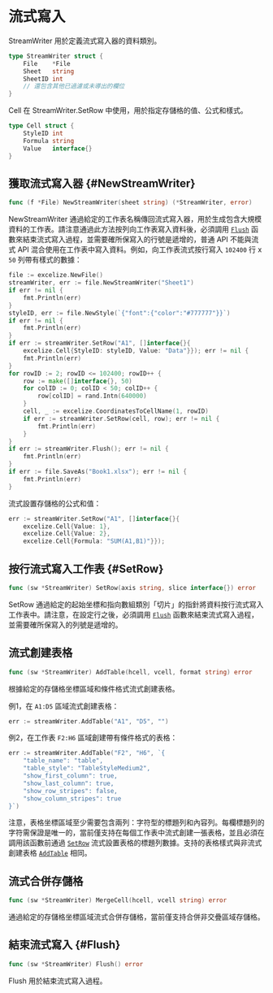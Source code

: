 # 流式寫入

StreamWriter 用於定義流式寫入器的資料類別。

```go
type StreamWriter struct {
    File    *File
    Sheet   string
    SheetID int
    // 還包含其他已過濾或未導出的欄位
}
```

Cell 在 StreamWriter.SetRow 中使用，用於指定存儲格的值、公式和樣式。

```go
type Cell struct {
    StyleID int
    Formula string
    Value   interface{}
}
```

## 獲取流式寫入器 {#NewStreamWriter}

```go
func (f *File) NewStreamWriter(sheet string) (*StreamWriter, error)
```

NewStreamWriter 通過給定的工作表名稱傳回流式寫入器，用於生成包含大規模資料的工作表。請注意通過此方法按列向工作表寫入資料後，必須調用 [`Flush`](stream.md#Flush) 函數來結束流式寫入過程，並需要確所保寫入的行號是遞增的，普通 API 不能與流式 API 混合使用在工作表中寫入資料。例如，向工作表流式按行寫入 `102400` 行 x `50` 列帶有樣式的數據：

```go
file := excelize.NewFile()
streamWriter, err := file.NewStreamWriter("Sheet1")
if err != nil {
    fmt.Println(err)
}
styleID, err := file.NewStyle(`{"font":{"color":"#777777"}}`)
if err != nil {
    fmt.Println(err)
}
if err := streamWriter.SetRow("A1", []interface{}{
    excelize.Cell{StyleID: styleID, Value: "Data"}}); err != nil {
    fmt.Println(err)
}
for rowID := 2; rowID <= 102400; rowID++ {
    row := make([]interface{}, 50)
    for colID := 0; colID < 50; colID++ {
        row[colID] = rand.Intn(640000)
    }
    cell, _ := excelize.CoordinatesToCellName(1, rowID)
    if err := streamWriter.SetRow(cell, row); err != nil {
        fmt.Println(err)
    }
}
if err := streamWriter.Flush(); err != nil {
    fmt.Println(err)
}
if err := file.SaveAs("Book1.xlsx"); err != nil {
    fmt.Println(err)
}
```

流式設置存儲格的公式和值：

```go
err := streamWriter.SetRow("A1", []interface{}{
    excelize.Cell{Value: 1},
    excelize.Cell{Value: 2},
    excelize.Cell{Formula: "SUM(A1,B1)"}});
```

## 按行流式寫入工作表 {#SetRow}

```go
func (sw *StreamWriter) SetRow(axis string, slice interface{}) error
```

SetRow 通過給定的起始坐標和指向數組類別「切片」的指針將資料按行流式寫入工作表中。請注意，在設定行之後，必須調用 [`Flush`](stream.md#Flush) 函數來結束流式寫入過程，並需要確所保寫入的列號是遞增的。

## 流式創建表格

```go
func (sw *StreamWriter) AddTable(hcell, vcell, format string) error
```

根據給定的存儲格坐標區域和條件格式流式創建表格。

例1，在 `A1:D5` 區域流式創建表格：

```go
err := streamWriter.AddTable("A1", "D5", "")
```

例2，在工作表 `F2:H6` 區域創建帶有條件格式的表格：

```go
err := streamWriter.AddTable("F2", "H6", `{
    "table_name": "table",
    "table_style": "TableStyleMedium2",
    "show_first_column": true,
    "show_last_column": true,
    "show_row_stripes": false,
    "show_column_stripes": true
}`)
```

注意，表格坐標區域至少需要包含兩列：字符型的標題列和內容列。每欄標題列的字符需保證是唯一的，當前僅支持在每個工作表中流式創建一張表格，並且必須在調用該函數前通過 [`SetRow`](stream.md#SetRow) 流式設置表格的標題列數據。支持的表格樣式與非流式創建表格 [`AddTable`](utils.md#AddTable) 相同。

## 流式合併存儲格

```go
func (sw *StreamWriter) MergeCell(hcell, vcell string) error
```

通過給定的存儲格坐標區域流式合併存儲格，當前僅支持合併非交疊區域存儲格。

## 結束流式寫入 {#Flush}

```go
func (sw *StreamWriter) Flush() error
```

Flush 用於結束流式寫入過程。
